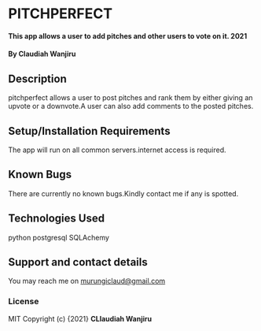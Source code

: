 # PITCHPERFECT
#### This app allows a user to add pitches and other users to vote on it. 2021
#### By **Claudiah Wanjiru**
## Description
pitchperfect allows a user to post pitches and rank them by either giving an upvote or a downvote.A user can also add comments to the posted pitches.
## Setup/Installation Requirements
The app will run on all common servers.internet access is required.
## Known Bugs
There are currently no known bugs.Kindly contact me if any is spotted.
## Technologies Used
python
postgresql
SQLAchemy
## Support and contact details
You may reach me on murungiclaud@gmail.com
### License
MIT 
Copyright (c) {2021} **CLlaudiah Wanjiru**